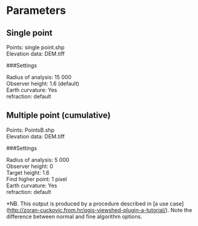 Parameters
==========

Single point
------------
Points: single point.shp  
Elevation data: DEM.tiff  

###Settings

Radius of analysis: 15 000  
Observer height: 1.6 (default)  
Earth curvature: Yes  
refraction: default  

Multiple point (cumulative)
--------------------------
Points: PointsB.shp  
Elevation data: DEM.tiff

###Settings

Radius of analysis: 5 000  
Observer height: 0  
Target height: 1.6  
Find higher point: 1 pixel   
Earth curvature: Yes  
refraction: default  

*NB. This output is produced by a procedure described in [a use case] (http://zoran-cuckovic.from.hr/qgis-viewshed-plugin-a-tutorial/).
Note the difference between normal and fine algorithm options.